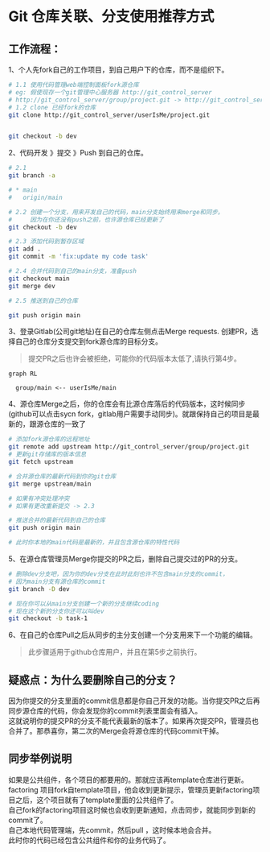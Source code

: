 # Git 仓库关联、分支使用推荐方式

## 工作流程：

1、个人先fork自己的工作项目，到自己用户下的仓库，而不是组织下。  

```bash
# 1.1 使用代码管理web端控制面板fork源仓库
# eg: 假使现存一个git管理中心服务器 http://git_control_server
# http://git_control_server/group/project.git -> http://git_control_server/userIsMe/project.git
# 1.2 clone 已经fork的仓库
git clone http://git_control_server/userIsMe/project.git


git checkout -b dev
```

2、代码开发 》提交 》Push 到自己的仓库。  

```bash
# 2.1
git branch -a

# * main
#   origin/main

# 2.2 创建一个分支，用来开发自己的代码，main分支始终用来merge和同步。
#     因为在你还没有push之前，也许源仓库已经更新了
git checkout -b dev

# 2.3 添加代码到暂存区域
git add .
git commit -m 'fix:update my code task'

# 2.4 合并代码到自己的main分支，准备push
git checkout main
git merge dev

# 2.5 推送到自己的仓库

git push origin main

```


3、登录Gitlab(公司git地址)在自己的仓库左侧点击Merge requests. 创建PR，选择自己的仓库分支提交到fork源仓库的目标分支。  
  
  > 提交PR之后也许会被拒绝，可能你的代码版本太低了,请执行第4步。

```mermaid
graph RL

  group/main <-- userIsMe/main
```

4、源仓库Merge之后，你的仓库会有比源仓库落后的代码版本，这时候同步(github可以点击sycn fork，gitlab用户需要手动同步)。就跟保持自己的项目是最新的，跟源仓库的一致了  

```bash
# 添加fork源仓库的远程地址
git remote add upstream http://git_control_server/group/project.git
# 更新git存储库的版本信息
git fetch upstream

# 合并源仓库的最新代码到你的git仓库
git merge upstream/main

# 如果有冲突处理冲突
# 如果有更改重新提交 -> 2.3

# 推送合并的最新代码到自己的仓库
git push origin main

# 此时你本地的main代码是最新的，并且包含源仓库的特性代码
```

5、在源仓库管理员Merge你提交的PR之后，删除自己提交过的PR的分支。  

```bash
# 删除dev分支吧，因为你的dev分支在此时此刻也许不包含main分支的commit，
# 因为main分支有源仓库的commit
git branch -D dev

# 现在你可以从main分支创建一个新的分支继续coding
# 现在这个新的分支你还可以叫dev
git checkout -b task-1
```

6、在自己的仓库Pull之后从同步的主分支创建一个分支用来下一个功能的编辑。  

> 此步骤适用于github仓库用户，并且在第5步之前执行。


## 疑惑点：为什么要删除自己的分支？

因为你提交的分支里面的commit信息都是你自己开发的功能。当你提交PR之后再同步源仓库的代码，你会发现你的commit列表里面会有插入。  
这就说明你的提交PR的分支不能代表最新的版本了。如果再次提交PR，管理员也合并了。那恭喜你，第二次的Merge会将源仓库的代码commit干掉。  



## 同步举例说明

如果是公共组件，各个项目的都要用的。那就应该再template仓库进行更新。   
factoring 项目fork自template项目，他会收到更新提示，管理员更新factoring项目之后，这个项目就有了template里面的公共组件了。  
自己fork的factoring项目这时候也会收到更新通知，点击同步，就能同步到新的commit了。  
自己本地代码管理端，先commit，然后pull ，这时候本地会合并。  
此时你的代码已经包含公共组件和你的业务代码了。  
